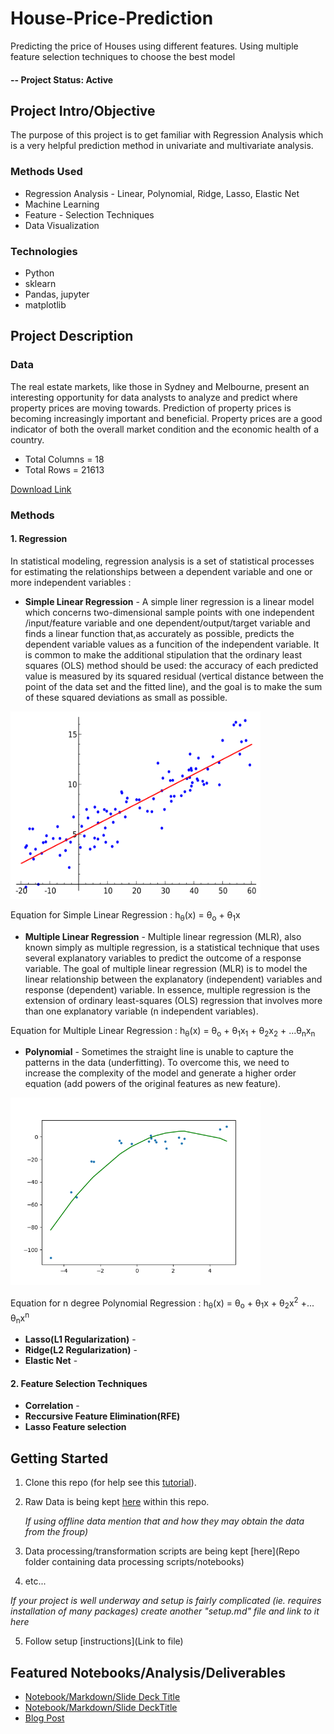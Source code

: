 # House-Price-Prediction
Predicting the price of Houses using different features. Using multiple feature selection techniques to choose the best model

#### -- Project Status: Active

## Project Intro/Objective
The purpose of this project is to get familiar with Regression Analysis which is a very helpful prediction method in univariate and multivariate analysis.

### Methods Used
* Regression Analysis - Linear, Polynomial, Ridge, Lasso, Elastic Net
* Machine Learning
* Feature - Selection Techniques
* Data Visualization

### Technologies
* Python
* sklearn
* Pandas, jupyter
* matplotlib

## Project Description

### Data

The real estate markets, like those in Sydney and Melbourne, present an interesting opportunity for data analysts to analyze and predict where property prices are moving towards. Prediction of property prices is becoming increasingly important and beneficial. Property prices are a good indicator of both the overall market condition and the economic health of a country.

* Total Columns = 18
* Total Rows = 21613

<a href='https://raw.githubusercontent.com/datablogger-ml/House-Price-Prediction/main/kc_house_data.csv'>Download Link</a>

### Methods

#### 1. Regression 

In statistical modeling, regression analysis is a set of statistical processes for estimating the relationships between a dependent variable and one or more independent variables :

* <strong>Simple Linear Regression</strong> - A simple liner regression is a linear model which concerns two-dimensional sample points with one independent /input/feature variable and one dependent/output/target variable and finds a linear function that,as accurately as possible, predicts the dependent variable values as a funcition of the independent variable.
It is common to make the additional stipulation that the ordinary least squares (OLS) method should be used: the accuracy of each predicted value is measured by its squared residual (vertical distance between the point of the data set and the fitted line), and the goal is to make the sum of these squared deviations as small as possible. 
<img src = 'https://raw.githubusercontent.com/datablogger-ml/House-Price-Prediction/main/1920px-Linear_regression.svg.png' width = 400 height = 300>

Equation for Simple Linear Regression : h<sub>&theta;</sub>(x) = &theta;<sub>o</sub> + &theta;<sub>1</sub>x

* <strong>Multiple Linear Regression</strong> - Multiple linear regression (MLR), also known simply as multiple regression, is a statistical technique that uses several explanatory variables to predict the outcome of a response variable. The goal of multiple linear regression (MLR) is to model the linear relationship between the explanatory (independent) variables and response (dependent) variable.
In essence, multiple regression is the extension of ordinary least-squares (OLS) regression that involves more than one explanatory variable (n independent variables).

Equation for Multiple Linear Regression : h<sub>&theta;</sub>(x) = &theta;<sub>o</sub> + &theta;<sub>1</sub>x<sub>1</sub> + &theta;<sub>2</sub>x<sub>2</sub> + ...&theta;<sub>n</sub>x<sub>n</sub>

* <strong>Polynomial</strong> - Sometimes the straight line is unable to capture the patterns in the data (underfitting). To overcome this, we need to increase the complexity of the model and generate a higher order equation (add powers of the original features as new feature).

<img src = 'https://raw.githubusercontent.com/datablogger-ml/House-Price-Prediction/main/polynomial_regression.png' width = 400 height = 300>

Equation for n degree Polynomial Regression : h<sub>&theta;</sub>(x) = &theta;<sub>o</sub> + &theta;<sub>1</sub>x + &theta;<sub>2</sub>x<sup>2</sup> +... &theta;<sub>n</sub>x<sup>n</sup>

* <strong>Lasso(L1 Regularization)</strong> - 
* <strong>Ridge(L2 Regularization)</strong> - 
* <strong>Elastic Net</strong> - 


#### 2. Feature Selection Techniques

* <strong>Correlation</strong> - 
* <strong>Reccursive Feature Elimination(RFE)</strong>
* <strong>Lasso Feature selection</strong>

## Getting Started

1. Clone this repo (for help see this [tutorial](https://help.github.com/articles/cloning-a-repository/)).
2. Raw Data is being kept [here](https://raw.githubusercontent.com/datablogger-ml/House-Price-Prediction/main/kc_house_data.csv) within this repo.

    *If using offline data mention that and how they may obtain the data from the froup)*
    
3. Data processing/transformation scripts are being kept [here](Repo folder containing data processing scripts/notebooks)
4. etc...

*If your project is well underway and setup is fairly complicated (ie. requires installation of many packages) create another "setup.md" file and link to it here*  

5. Follow setup [instructions](Link to file)

## Featured Notebooks/Analysis/Deliverables
* [Notebook/Markdown/Slide Deck Title](link)
* [Notebook/Markdown/Slide DeckTitle](link)
* [Blog Post](link)
